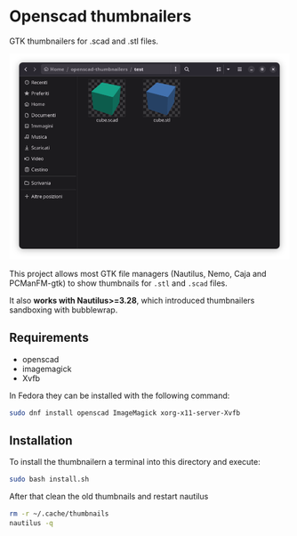 # Openscad thumbnailers

GTK thumbnailers for .scad and .stl files.

![screenshot](screenshot.png)

This project allows most GTK file managers (Nautilus, Nemo, Caja and PCManFM-gtk) to show thumbnails for `.stl` and `.scad` files.

It also **works with Nautilus>=3.28**, which introduced thumbnailers sandboxing with bubblewrap.

## Requirements

* openscad
* imagemagick
* Xvfb

In Fedora they can be installed with the following command:

```bash
sudo dnf install openscad ImageMagick xorg-x11-server-Xvfb
```

## Installation

To install the thumbnailern a terminal into this directory and execute:

```bash
sudo bash install.sh
```

After that clean the old thumbnails and restart nautilus

```bash
rm -r ~/.cache/thumbnails
nautilus -q
```

